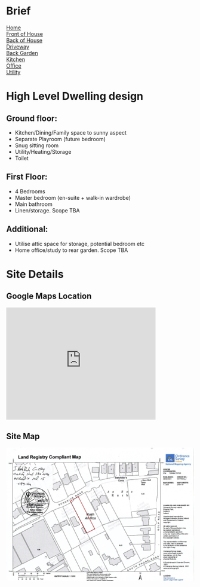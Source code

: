 
# Brief
[Home](brief.md) <br/>
[Front of House](front.md) <br/>
[Back of House](back.md) <br/>
[Driveway](driveway.md) <br/>
[Back Garden](garden.md) <br/>
[Kitchen](kitchen.md) <br/>
[Office](office.md) <br/>
[Utility](utility.md) <br/>

# High Level Dwelling design

## Ground floor:
- Kitchen/Dining/Family space to sunny aspect
- Separate Playroom (future bedroom)
- Snug sitting room
- Utility/Heating/Storage
- Toilet

## First Floor:
* 4 Bedrooms
* Master bedroom (en-suite + walk-in wardrobe)
* Main bathroom
* Linen/storage. Scope TBA

## Additional:
- Utilise attic space for storage, potential bedroom etc
- Home office/study to rear garden. Scope TBA


#  Site Details
## Google Maps Location
<iframe src="https://www.google.com/maps/embed?pb=!4v1615742316000!6m8!1m7!1sOuTnY1AFFNivPruVMmHU_g!2m2!1d53.51872555085409!2d-6.105114580492074!3f118.42816457784701!4f-5.269892324520953!5f0.7820865974627469" width="400" height="300" style="border:0;" allowfullscreen="" loading="lazy"></iframe>


## Site Map
![House 1](images/sitemap.jpg "House 1")

